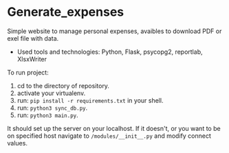 # Generate_expenses

Simple website to manage personal expenses, avaibles to download PDF or exel file with data.
- Used tools and technologies: Python, Flask, psycopg2, reportlab, XlsxWriter

To run project:
1. cd to the directory of repository.
2. activate your virtualenv.
3. run: `pip install -r requirements.txt` in your shell.
4. run: `python3 sync_db.py`.
5. run: `python3 main.py`.

It should set up the server on your localhost. If it doesn't, or you want to be on specified host navigate to `/modules/__init__.py` and modify connect values.

